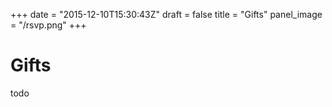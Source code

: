 +++
date = "2015-12-10T15:30:43Z"
draft = false
title = "Gifts"
panel_image = "/rsvp.png"
+++

Gifts
===============

todo

